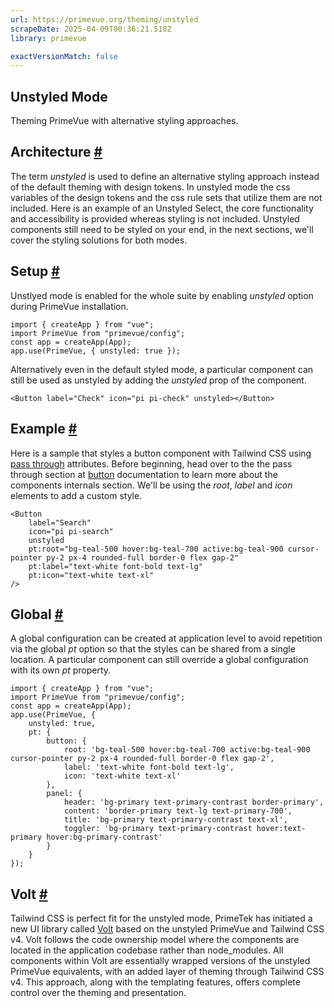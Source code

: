 ```yaml
---
url: https://primevue.org/theming/unstyled
scrapeDate: 2025-04-09T00:36:21.518Z
library: primevue

exactVersionMatch: false
---
```


## Unstyled Mode

Theming PrimeVue with alternative styling approaches.

## Architecture [#](_theming_unstyled_.md#architecture)

The term _unstyled_ is used to define an alternative styling approach instead of the default theming with design tokens. In unstyled mode the css variables of the design tokens and the css rule sets that utilize them are not included. Here is an example of an Unstyled Select, the core functionality and accessibility is provided whereas styling is not included. Unstyled components still need to be styled on your end, in the next sections, we'll cover the styling solutions for both modes.

## Setup [#](_theming_unstyled_.md#setup)

Unstlyed mode is enabled for the whole suite by enabling _unstyled_ option during PrimeVue installation.
```
import { createApp } from "vue";
import PrimeVue from "primevue/config";
const app = createApp(App);
app.use(PrimeVue, { unstyled: true });
```
Alternatively even in the default styled mode, a particular component can still be used as unstyled by adding the _unstyled_ prop of the component.
```
<Button label="Check" icon="pi pi-check" unstyled></Button>
```
## Example [#](_theming_unstyled_.md#example)

Here is a sample that styles a button component with Tailwind CSS using [pass through](_passthrough.md) attributes. Before beginning, head over to the the pass through section at [button](_button.md) documentation to learn more about the components internals section. We'll be using the _root_, _label_ and _icon_ elements to add a custom style.
```
<Button
    label="Search"
    icon="pi pi-search"
    unstyled
    pt:root="bg-teal-500 hover:bg-teal-700 active:bg-teal-900 cursor-pointer py-2 px-4 rounded-full border-0 flex gap-2"
    pt:label="text-white font-bold text-lg"
    pt:icon="text-white text-xl"
/>
```
## Global [#](_theming_unstyled_.md#global)

A global configuration can be created at application level to avoid repetition via the global _pt_ option so that the styles can be shared from a single location. A particular component can still override a global configuration with its own _pt_ property.
```
import { createApp } from "vue";
import PrimeVue from "primevue/config";
const app = createApp(App);
app.use(PrimeVue, {
    unstyled: true,
    pt: {
        button: {
            root: 'bg-teal-500 hover:bg-teal-700 active:bg-teal-900 cursor-pointer py-2 px-4 rounded-full border-0 flex gap-2',
            label: 'text-white font-bold text-lg',
            icon: 'text-white text-xl'
        },
        panel: {
            header: 'bg-primary text-primary-contrast border-primary',
            content: 'border-primary text-lg text-primary-700',
            title: 'bg-primary text-primary-contrast text-xl',
            toggler: 'bg-primary text-primary-contrast hover:text-primary hover:bg-primary-contrast'
        }
    }
});
```
## Volt [#](_theming_unstyled_.md#volt)

Tailwind CSS is perfect fit for the unstyled mode, PrimeTek has initiated a new UI library called [Volt](https://volt.primevue.org/) based on the unstyled PrimeVue and Tailwind CSS v4. Volt follows the code ownership model where the components are located in the application codebase rather than node\_modules. All components within Volt are essentially wrapped versions of the unstyled PrimeVue equivalents, with an added layer of theming through Tailwind CSS v4. This approach, along with the templating features, offers complete control over the theming and presentation.